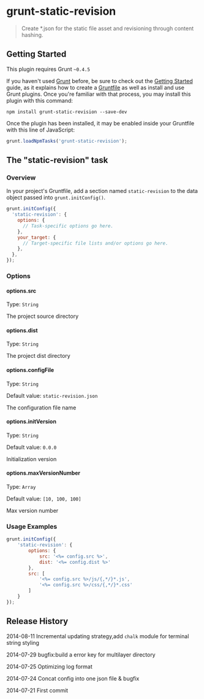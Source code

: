 # grunt-static-revision

> Create *.json for the static file asset and revisioning through content hashing.

## Getting Started
This plugin requires Grunt `~0.4.5`

If you haven't used [Grunt](http://gruntjs.com/) before, be sure to check out the [Getting Started](http://gruntjs.com/getting-started) guide, as it explains how to create a [Gruntfile](http://gruntjs.com/sample-gruntfile) as well as install and use Grunt plugins. Once you're familiar with that process, you may install this plugin with this command:

```shell
npm install grunt-static-revision --save-dev
```

Once the plugin has been installed, it may be enabled inside your Gruntfile with this line of JavaScript:

```js
grunt.loadNpmTasks('grunt-static-revision');
```

## The "static-revision" task

### Overview
In your project's Gruntfile, add a section named `static-revision` to the data object passed into `grunt.initConfig()`.

```js
grunt.initConfig({
  'static-revision': {
    options: {
      // Task-specific options go here.
    },
    your_target: {
      // Target-specific file lists and/or options go here.
    },
  },
});
```

### Options

#### options.src
Type: `String`

The project source directory

#### options.dist
Type: `String`

The project dist directory

#### options.configFile
Type: `String`

Default value:  `static-revision.json`

The configuration file name

#### options.initVersion
Type: `String`

Default value:  `0.0.0`

Initialization version

#### options.maxVersionNumber
Type: `Array`

Default value:  `[10, 100, 100]`

Max version number

### Usage Examples
```js
grunt.initConfig({
    'static-revision': {
        options: {
            src: '<%= config.src %>',
            dist: '<%= config.dist %>'
        },
        src: [
            '<%= config.src %>/js/{,*/}*.js',
            '<%= config.src %>/css/{,*/}*.css'
        ]
    }
});
```

## Release History
2014-08-11 Incremental updating strategy,add `chalk` module for terminal string styling

2014-07-29 bugfix:build a error key for multilayer directory

2014-07-25 Optimizing log format

2014-07-24 Concat config into one json file & bugfix

2014-07-21 First commit
